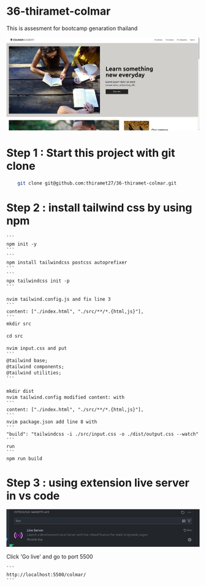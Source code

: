 # 36-thiramet-colmar
This is assesment for bootcamp genaration thailand

![image](asset/Screenshot_from_2024-09-30_14-56-52.png)


# Step 1 : Start this project with git clone
```bash
    git clone git@github.com:thiramet27/36-thiramet-colmar.git
```
# Step 2 : install tailwind css by using npm
    ```
    npm init -y
    ```
    ```
    npm install tailwindcss postcss autoprefixer
    ```
    ```
    npx tailwindcss init -p
    ```

    nvim tailwind.config.js and fix line 3
    ```
    content: ["./index.html", "./src/**/*.{html,js}"],
    ```
    mkdir src

    cd src

    nvim input.css and put
    ```
    @tailwind base;
    @tailwind components;
    @tailwind utilities;
    ```

    mkdir dist
    nvim tailwind.config modified content: with
    ```
    content: ["./index.html", "./src/**/*.{html,js}"],
    ```
    nvim package.json add line 8 with
    ```
    "build": "tailwindcss -i ./src/input.css -o ./dist/output.css --watch"
    ```
    run
    ```
    npm run build

# Step 3 : using extension live server in vs code
![img](asset/Screenshot-from-2024-09-30-15-09-32.png)

Click 'Go live' and go to port 5500

    ```
    http://localhost:5500/colmar/
    ```
 
